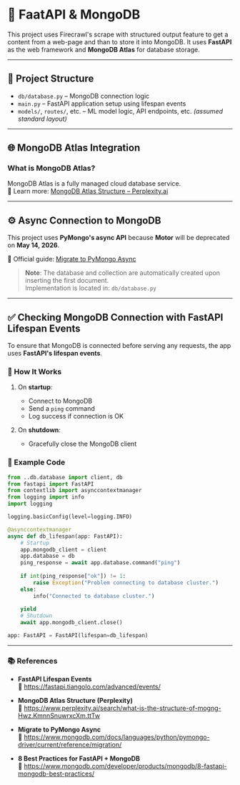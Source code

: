 # 🧠 FaatAPI & MongoDB

This project uses Firecrawl's scrape with structured output feature to get a content from a web-page and than to store it into MongoDB. It uses **FastAPI** as the web framework and **MongoDB Atlas** for database storage.

---

## 📁 Project Structure

- `db/database.py` – MongoDB connection logic  
- `main.py` – FastAPI application setup using lifespan events  
- `models/`, `routes/`, etc. – ML model logic, API endpoints, etc. *(assumed standard layout)*

---

## 🌐 MongoDB Atlas Integration

### What is MongoDB Atlas?

MongoDB Atlas is a fully managed cloud database service.  
📖 Learn more: [MongoDB Atlas Structure – Perplexity.ai](https://www.perplexity.ai/search/what-is-the-structure-of-mogng-Hwz.KmnnSnuwrxcXm.ttTw)

---

## ⚙️ Async Connection to MongoDB

This project uses **PyMongo's async API** because **Motor** will be deprecated on **May 14, 2026**.

📖 Official guide: [Migrate to PyMongo Async](https://www.mongodb.com/docs/languages/python/pymongo-driver/current/reference/migration/)

> **Note**: The database and collection are automatically created upon inserting the first document.  
> Implementation is located in: `db/database.py`

---

## ✅ Checking MongoDB Connection with FastAPI Lifespan Events

To ensure that MongoDB is connected before serving any requests, the app uses **FastAPI's lifespan events**.

### 🔄 How It Works

1. On **startup**:
   - Connect to MongoDB
   - Send a `ping` command
   - Log success if connection is OK

2. On **shutdown**:
   - Gracefully close the MongoDB client

### 🧩 Example Code

```python
from ..db.database import client, db
from fastapi import FastAPI
from contextlib import asynccontextmanager
from logging import info
import logging

logging.basicConfig(level=logging.INFO)

@asynccontextmanager
async def db_lifespan(app: FastAPI):
    # Startup
    app.mongodb_client = client
    app.database = db
    ping_response = await app.database.command("ping")
    
    if int(ping_response["ok"]) != 1:
        raise Exception("Problem connecting to database cluster.")
    else:
        info("Connected to database cluster.")
    
    yield
    # Shutdown
    await app.mongodb_client.close()

app: FastAPI = FastAPI(lifespan=db_lifespan)
```
---

### 📚 References

- **FastAPI Lifespan Events**  
  🔗 https://fastapi.tiangolo.com/advanced/events/

- **MongoDB Atlas Structure (Perplexity)**  
  🔗 https://www.perplexity.ai/search/what-is-the-structure-of-mogng-Hwz.KmnnSnuwrxcXm.ttTw

- **Migrate to PyMongo Async**  
  🔗 https://www.mongodb.com/docs/languages/python/pymongo-driver/current/reference/migration/

- **8 Best Practices for FastAPI + MongoDB**  
  🔗 https://www.mongodb.com/developer/products/mongodb/8-fastapi-mongodb-best-practices/
